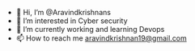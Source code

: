 - 👋 Hi, I’m @Aravindkrishnans
- 👀 I’m interested in Cyber security
- 🌱 I’m currently working and learning Devops
- 📫 How to reach me aravindkrishnan19@gmail.com

<!---
Aravindkrishnans/Aravindkrishnans is a ✨ special ✨ repository because its `README.md` (this file) appears on your GitHub profile.
You can click the Preview link to take a look at your changes.
--->

